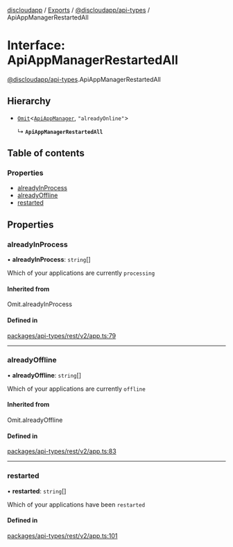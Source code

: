 [discloudapp](../README.md) / [Exports](../modules.md) / [@discloudapp/api-types](../modules/discloudapp_api_types.md) / ApiAppManagerRestartedAll

# Interface: ApiAppManagerRestartedAll

[@discloudapp/api-types](../modules/discloudapp_api_types.md).ApiAppManagerRestartedAll

## Hierarchy

- [`Omit`]( https://www.typescriptlang.org/docs/handbook/utility-types.html#omittype-keys )<[`ApiAppManager`](discloudapp_api_types.ApiAppManager.md), ``"alreadyOnline"``\>

  ↳ **`ApiAppManagerRestartedAll`**

## Table of contents

### Properties

- [alreadyInProcess](discloudapp_api_types.ApiAppManagerRestartedAll.md#alreadyinprocess)
- [alreadyOffline](discloudapp_api_types.ApiAppManagerRestartedAll.md#alreadyoffline)
- [restarted](discloudapp_api_types.ApiAppManagerRestartedAll.md#restarted)

## Properties

### alreadyInProcess

• **alreadyInProcess**: `string`[]

Which of your applications are currently `processing`

#### Inherited from

Omit.alreadyInProcess

#### Defined in

[packages/api-types/rest/v2/app.ts:79](https://github.com/discloud/discloud.app/blob/0fe6620/packages/api-types/rest/v2/app.ts#L79)

___

### alreadyOffline

• **alreadyOffline**: `string`[]

Which of your applications are currently `offline`

#### Inherited from

Omit.alreadyOffline

#### Defined in

[packages/api-types/rest/v2/app.ts:83](https://github.com/discloud/discloud.app/blob/0fe6620/packages/api-types/rest/v2/app.ts#L83)

___

### restarted

• **restarted**: `string`[]

Which of your applications have been `restarted`

#### Defined in

[packages/api-types/rest/v2/app.ts:101](https://github.com/discloud/discloud.app/blob/0fe6620/packages/api-types/rest/v2/app.ts#L101)
